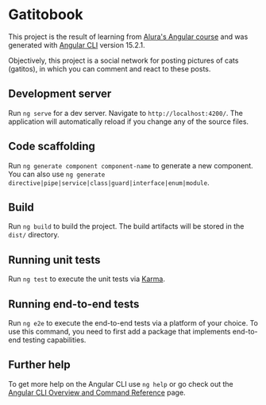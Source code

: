 # Gatitobook

This project is the result of learning from [Alura's Angular course](https://cursos.alura.com.br/course/angular-boas-praticas-arquiteturas-formularios) and was generated with [Angular CLI](https://github.com/angular/angular-cli) version 15.2.1.

Objectively, this project is a social network for posting pictures of cats (gatitos), in which you can comment and react to these posts.

## Development server

Run `ng serve` for a dev server. Navigate to `http://localhost:4200/`. The application will automatically reload if you change any of the source files.

## Code scaffolding

Run `ng generate component component-name` to generate a new component. You can also use `ng generate directive|pipe|service|class|guard|interface|enum|module`.

## Build

Run `ng build` to build the project. The build artifacts will be stored in the `dist/` directory.

## Running unit tests

Run `ng test` to execute the unit tests via [Karma](https://karma-runner.github.io).

## Running end-to-end tests

Run `ng e2e` to execute the end-to-end tests via a platform of your choice. To use this command, you need to first add a package that implements end-to-end testing capabilities.

## Further help

To get more help on the Angular CLI use `ng help` or go check out the [Angular CLI Overview and Command Reference](https://angular.io/cli) page.
